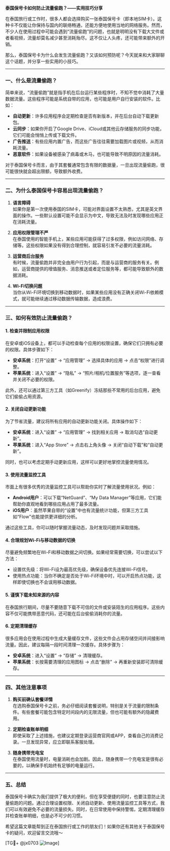 **泰国保号卡如何防止流量偷跑？——实用技巧分享**

在泰国旅行或工作时，很多人都会选择购买一张泰国保号卡（即本地SIM卡）。这种卡不仅能让你保持与国内的联络畅通，还能方便地使用当地的网络服务。然而，不少人在使用过程中可能会遇到“流量偷跑”的问题，也就是明明没有下载大文件或者看视频，流量却莫名减少甚至消耗殆尽。这不仅让人头疼，还可能带来额外的开销。

那么，泰国保号卡为什么会发生流量偷跑？又该如何预防呢？今天就来和大家聊聊这个话题，并分享一些实用的小技巧。

---

### **一、什么是流量偷跑？**

简单来说，“流量偷跑”就是指手机在后台运行某些程序时，不知不觉中消耗了大量数据流量。这些程序可能是系统自带的应用，也可能是用户自行安装的软件。比如：

- **自动更新**：许多应用程序会定期检查是否有新版本，并在后台自动下载更新包。
- **云同步**：如果你开启了Google Drive、iCloud或其他云存储服务的同步功能，它们可能会悄悄上传或下载文件。
- **广告推送**：有些应用内置广告，而这些广告往往需要加载图片或视频，从而消耗流量。
- **恶意软件**：如果设备被感染了病毒或木马，也可能导致不明原因的流量消耗。

对于泰国保号卡而言，由于其套餐通常包含有限的数据量，一旦出现流量偷跑，很可能很快就会超出限额，导致额外收费。

---

### **二、为什么泰国保号卡容易出现流量偷跑？**

1. **语言障碍**  
   如果你是第一次使用泰国的SIM卡，可能对界面设置不太熟悉，尤其是英文界面的操作。一些默认设置可能不会显示为中文，导致无法及时发现哪些应用正在消耗流量。

2. **应用权限管理不严**  
   在泰国使用的智能手机上，某些应用可能获得了过多权限，例如访问网络、存储等。这些权限如果没有得到合理控制，就容易引发不必要的流量消耗。

3. **运营商后台服务**  
   有时候，流量偷跑并非完全由用户行为引起，而是与运营商的服务有关。例如，运营商提供的增值服务、消息推送或者定位服务等，都可能导致额外的数据消耗。

4. **Wi-Fi切换问题**  
   当你从Wi-Fi环境切换到移动数据时，如果某些应用没有正确关闭Wi-Fi依赖模式，就可能继续通过移动数据传输数据，造成浪费。

---

### **三、如何有效防止流量偷跑？**

#### **1. 检查并限制应用权限**
在安卓或iOS设备上，都可以手动检查每个应用的权限设置，确保它们只拥有必要的权限。具体步骤如下：

- **安卓系统**：打开“设置” -> “应用管理” -> 选择具体的应用 -> 点击“权限”进行调整。
- **苹果系统**：进入“设置” -> “隐私” -> “照片/相机/位置服务”等选项，逐一查看并关闭不必要的权限。

此外，还可以通过第三方工具（如Greenify）冻结那些不常用的后台应用，避免它们偷偷占用资源。

#### **2. 关闭自动更新功能**
为了节省流量，建议将所有应用的自动更新功能关闭。具体操作如下：

- **安卓系统**：进入“设置” -> “应用管理” -> 找到相关应用 -> 取消勾选“自动更新”。
- **苹果系统**：进入“App Store” -> 点击右上角头像 -> 关闭“自动下载”和“自动更新”。

同时，也可以考虑定期手动更新应用，这样可以更好地掌控流量使用情况。

#### **3. 使用流量监控工具**
市面上有很多优秀的流量监控工具可以帮助你实时了解流量使用状况。例如：

- **Android用户**：可以下载“NetGuard”、“My Data Manager”等应用，它们能帮助你直观地看到哪些应用占用了最多流量。
- **iOS用户**：虽然苹果自带的“设置”中也有流量统计功能，但第三方工具如“Flow”也能提供更详细的分析。

通过这些工具，你可以随时掌握流量动态，及时发现问题并采取措施。

#### **4. 合理规划Wi-Fi与移动数据的切换**
尽量避免频繁地在Wi-Fi和移动数据之间切换。如果经常需要切换，可以尝试以下方法：

- 设置优先级：将Wi-Fi设为最高优先级，确保设备优先连接Wi-Fi信号。
- 使用热点功能：当你不确定是否处于Wi-Fi环境中时，可以开启热点功能，这样即使切换也不会误用移动数据。

#### **5. 谨慎下载未知来源的内容**
在泰国旅行期间，尽量不要随意下载不可信的文件或安装陌生的应用程序。这些内容不仅可能携带恶意代码，还可能在后台偷偷消耗你的流量。

#### **6. 定期清理缓存**
很多应用会在使用过程中生成大量缓存文件，这些文件会占用存储空间并间接影响流量。因此，建议每隔一段时间清理一次缓存。具体步骤为：

- **安卓系统**：进入“设置” -> “存储” -> 清理缓存。
- **苹果系统**：长按需要清理的应用图标 -> 点击“删除” -> 再重新安装即可清除缓存。

---

### **四、其他注意事项**

1. **购买前确认套餐详情**  
   在选购泰国保号卡之前，务必仔细阅读套餐说明，特别是关于流量的限制条件。有些套餐可能包含特定时间段内的无限流量，但也可能有额外的隐藏费用。

2. **定期检查账单明细**  
   即使采取了上述措施，也建议定期登录运营商官网或APP，查看自己的消费记录。一旦发现异常，应立即联系客服处理。

3. **随身携带充电宝**  
   在泰国使用流量时，电量消耗也会加剧。因此，随身携带一个充电宝是很有必要的，以确保手机始终有足够的电量运行。

---

### **五、总结**

泰国保号卡确实为我们提供了极大的便利，但在享受便捷的同时，也要注意防止流量偷跑的问题。通过合理设置权限、关闭自动更新、使用流量监控工具等方式，我们可以有效避免不必要的流量损失。同时，在日常使用中保持警惕，定期清理缓存并检查账单明细，也是必不可少的习惯。

希望这篇文章能帮到正在泰国旅行或工作的朋友们！如果你还有其他关于泰国保号卡的疑问，欢迎留言交流哦～

[TG💪+ @jx0703 ![Image](https://github.com/user-attachments/assets/dbca1d08-cadb-493c-b0ec-ad6f7a83f270)]